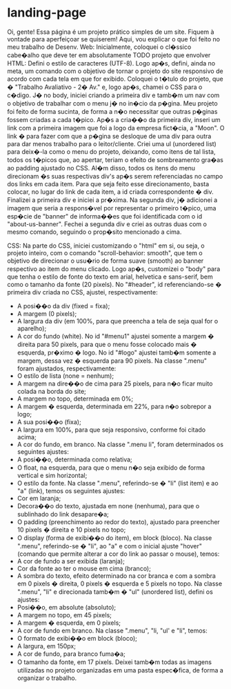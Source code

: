 # landing-page
Oi, gente!
Essa página é um projeto prático simples de um site. Fiquem à vontade para aperfeiçoar se quiserem!
Aqui, vou explicar o que foi feito no meu trabalho de Desenv. Web:
	Inicialmente, coloquei o cl�ssico cabe�alho que deve ter em absolutamente TODO projeto que envolver HTML:
	Defini o estilo de caracteres (UTF-8). Logo ap�s, defini, ainda no meta, um comando com o objetivo de tornar o projeto do site responsivo de acordo com cada tela em que for exibido.
	Coloquei o t�tulo do projeto, que � "Trabalho Avaliativo - 2� Av." e, logo ap�s, chamei o CSS para o c�digo.
	J� no body, iniciei criando a primeira div e tamb�m um nav com o objetivo de trabalhar com o menu j� no in�cio da p�gina.
	Meu projeto foi feito de forma sucinta, de forma a n�o necessitar que outras p�ginas fossem criadas a cada t�pico. 
	Ap�s a cria��o da primeira div, inseri um link com a primeira imagem que foi a logo da empresa fict�cia, a "Moon". O link � para fazer com que a p�gina se desloque de uma div para outra para dar menos trabalho para o leitor/cliente.
	Criei uma ul (unordered list) para deix�-la como o menu do projeto, deixando, como itens de tal lista, todos os t�picos que, ao apertar, teriam o efeito de sombreamento gra�as ao padding ajustado no CSS. Al�m disso, todos os itens do menu direcionam �s suas respectivas div's ap�s serem referenciadas no campo dos links em cada item. Para que seja feito esse direcionamento, basta colocar, no lugar do link de cada item, a id criada correspondente � div. Finalizei a primeira div e iniciei a pr�xima.
	Na segunda div, j� adicionei a imagem que seria a respons�vel por representar o primeiro t�pico, uma esp�cie de "banner" de informa��es que foi identificada com o id "about-us-banner". Fechei a segunda div e criei as outras duas com o mesmo comando, seguindo o prop�sito mencionado a cima.

CSS:
	Na parte do CSS, iniciei customizando o "html" em si, ou seja, o projeto inteiro, com o comando "scroll-behavior: smooth", que tem o objetivo de direcionar o usu�rio de forma suave (smooth) ao banner respectivo ao item do menu clicado.
	Logo ap�s, customizei o "body" para que tenha o estilo de fonte do texto em arial, helvetica e sans-serif, bem como o tamanho da fonte (20 pixels).
	No "#header", id referenciando-se � primeira div criada no CSS, ajustei, respectivamente:
- A posi��o da div (fixed = fixa);
- A margem (0 pixels);
- A largura da div (em 100%, para que preencha a tela de seja qual for o aparelho);
- A cor do fundo (white).
	No id "#menu1" ajustei somente a margem � direita para 50 pixels, para que o menu fosse colocado mais � esquerda, pr�ximo � logo.
	No id "#logo" ajustei tamb�m somente a margem, dessa vez � esquerda para 90 pixels.
	Na classe ".menu" foram ajustados, respectivamente:
- O estilo de lista (none = nenhum);
- A margem na dire��o de cima para 25 pixels, para n�o ficar muito colada na borda do site;
- A margem no topo, determinada em 0%;
- A margem � esquerda, determinada em 22%, para n�o sobrepor a logo;
- A sua posi��o (fixa);
- A largura em 100%, para que seja responsivo, conforme foi citado acima;
- A cor do fundo, em branco.
	Na classe ".menu li", foram determinados os seguintes ajustes:
- A posi��o, determinada como relativa;
- O float, na esquerda, para que o menu n�o seja exibido de forma vertical e sim horizontal;
- O estilo da fonte.
	Na classe ".menu", referindo-se � "li" (list item) e ao "a" (link), temos os seguintes ajustes:
- Cor em laranja;
- Decora��o do texto, ajustada em none (nenhuma), para que o sublinhado do link desapare�a;
- O padding (preenchimento ao redor do texto), ajustado para preencher 10 pixels � direita e 10 pixels no topo;
- O display (forma de exibi��o do item), em block (bloco).
	Na classe ".menu", referindo-se � "li", ao "a" e com o inicial ajuste "hover" (comando que permite alterar a cor do link ao passar o mouse), temos:
- A cor de fundo a ser exibida (laranja);
- Cor da fonte ao ter o mouse em cima (branco);
- A sombra do texto, efeito determinado na cor branca e com a sombra em 0 pixels � direita, 0 pixels � esquerda e 5 pixels no topo.
	Na classe ".menu", "li" e direcionada tamb�m � "ul" (unordered list), defini os ajustes:
- Posi��o, em absolute (absoluto);
- A margem no topo, em 45 pixels;
-  A margem � esquerda, em 0 pixels;
- A cor de fundo em branco.
	Na classe ".menu", "li, "ul' e "li", temos:
- O formato de exibi��o em block (bloco);
- A largura, em 150px;
- A cor de fundo, para branco fuma�a;
- O tamanho da fonte, em 17 pixels.
	Deixei tamb�m todas as imagens utilizadas no projeto organizadas em uma pasta espec�fica, de forma a organizar o trabalho.
